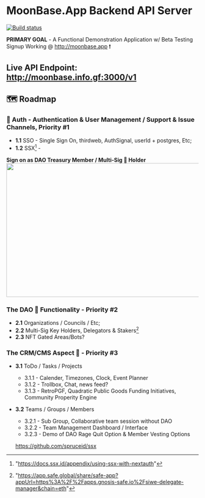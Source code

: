 # MoonBase.App Backend API Server

[![Build status](https://ci.appveyor.com/api/projects/status/h2uvmx9yft68k6b2?svg=true)](https://ci.appveyor.com/project/chidimo/express-api-template)

**PRIMARY GOAL** - A Functional Demonstration Application w/ Beta Testing Signup Working @ http://moonbase.app :exclamation:

## Live API Endpoint: <http://moonbase.info.gf:3000/v1>

## 🗺️ Roadmap 

### 👥 Auth - Authentication & User Management / Support & Issue Channels, **Priority #1**
  - **1.1** SSO - Single Sign On, thirdweb, AuthSignal, userId + postgres, Etc;
  - **1.2** SSX[^1] - 
  
 **Sign on as DAO Treasury Member / Multi-Sig 🔑 Holder**
<img src="https://user-images.githubusercontent.com/118377684/220560015-195d0ca8-4861-42a1-8d86-f4fc77c1a8f2.png" width="650" height="350" />

### The DAO 🤙 Functionality - **Priority #2**
  - **2.1** Organizations / Councils / Etc;
  - **2.2** Multi-Sig Key Holders, Delegators & Stakers[^2]
  - **2.3** NFT Gated Areas/Bots?

### The CRM/CMS Aspect 📑 - **Priority #3**
  
  - **3.1** ToDo / Tasks / Projects
    - 3.1.1 - Calender, Timezones, Clock, Event Planner
    - 3.1.2 - Trollbox, Chat, news feed?
    - 3.1.3 - RetroPGF, Quadratic Public Goods Funding Initiatives, Community Properity Engine
    
  - **3.2** Teams / Groups / Members 
    - 3.2.1 - Sub Group, Collaborative team session without DAO
    - 3.2.2 - Team Management Dashboard / Interface
    - 3.2.3 - Demo of DAO Rage Quit Option & Member Vesting Options
    
    
    https://github.com/spruceid/ssx
[^1]: "https://docs.ssx.id/appendix/using-ssx-with-nextauth"
[^2]: "https://app.safe.global/share/safe-app?appUrl=https%3A%2F%2Fapps.gnosis-safe.io%2Fsiwe-delegate-manager&chain=eth"
